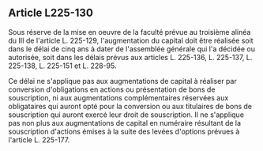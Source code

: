 Article L225-130
----
Sous réserve de la mise en oeuvre de la faculté prévue au troisième alinéa du
III de l'article L. 225-129, l'augmentation du capital doit être réalisée soit
dans le délai de cinq ans à dater de l'assemblée générale qui l'a décidée ou
autorisée, soit dans les délais prévus aux articles L. 225-136, L. 225-137, L.
225-138, L. 225-151 et L. 228-95.

Ce délai ne s'applique pas aux augmentations de capital à réaliser par
conversion d'obligations en actions ou présentation de bons de souscription, ni
aux augmentations complémentaires réservées aux obligataires qui auront opté
pour la conversion ou aux titulaires de bons de souscription qui auront exercé
leur droit de souscription. Il ne s'applique pas non plus aux augmentations de
capital en numéraire résultant de la souscription d'actions émises à la suite
des levées d'options prévues à l'article L. 225-177.
